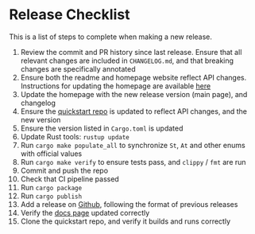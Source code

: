 # Release Checklist

This is a list of steps to complete when making a new release.

1. Review the commit and PR history since last release. Ensure that all relevant
changes are included in `CHANGELOG.md`, and that breaking changes
are specifically annotated
1. Ensure both the readme and homepage website reflect API changes. Instructions
for updating the homepage are available [here](https://github.com/seed-rs/seed-homepage)
1. Update the homepage with the new release version (main page), and changelog
1. Ensure the [quickstart repo](https://github.com/seed-rs/seed-quickstart) is updated
to reflect API changes, and the new version
1. Ensure the version listed in `Cargo.toml` is updated
1. Update Rust tools: `rustup update`
1. Run `cargo make populate_all` to synchronize `St`, `At` and other enums with official values
1. Run `cargo make verify` to ensure tests pass, and `clippy` / `fmt` are run
1. Commit and push the repo
1. Check that CI pipeline passed
1. Run `cargo package`
1. Run `cargo publish`
1. Add a release on [Github](https://github.com/seed-rs/seed/releases), following the format of previous releases
1. Verify the [docs page](https://docs.rs/seed/) updated correctly
1. Clone the quickstart repo, and verify it builds and runs correctly

